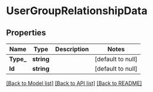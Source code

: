 # UserGroupRelationshipData

## Properties
Name | Type | Description | Notes
------------ | ------------- | ------------- | -------------
**Type_** | **string** |  | [default to null]
**Id** | **string** |  | [default to null]

[[Back to Model list]](../README.md#documentation-for-models) [[Back to API list]](../README.md#documentation-for-api-endpoints) [[Back to README]](../README.md)

